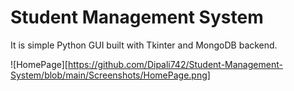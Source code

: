 # Student Management System

It is simple Python GUI built with Tkinter and MongoDB backend.

![HomePage][https://github.com/Dipali742/Student-Management-System/blob/main/Screenshots/HomePage.png]
